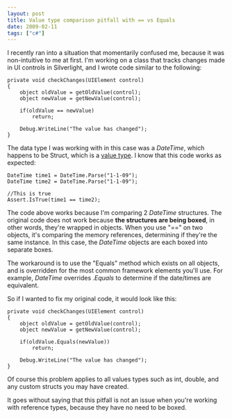 ```yaml
---
layout: post
title: Value type comparison pitfall with == vs Equals
date: 2009-02-11
tags: ["c#"]
---
```


I recently ran into a situation that momentarily confused me, because it was non-intuitive to me at first. I'm working on a class that tracks changes made in UI controls in Silverlight, and I wrote code similar to the following:

	private void checkChanges(UIElement control)
	{
		object oldValue = getOldValue(control);
		object newValue = getNewValue(control);
	
		if(oldValue == newValue)
			return;
	
		Debug.WriteLine("The value has changed");
	}

The data type I was working with in this case was a _DateTime_, which happens to be Struct, which is a [value type](http://msdn.microsoft.com/en-us/library/34yytbws.aspx). I know that this code works as expected:

	DateTime time1 = DateTime.Parse("1-1-09");
	DateTime time2 = DateTime.Parse("1-1-09");
	
	//This is true
	Assert.IsTrue(time1 == time2);

The code above works because I'm comparing 2 _DateTime_ structures. The original code does not work because **the structures are being boxed**, in other words, they're wrapped in objects. When you use "==" on two objects, it's comparing the memory references, determining if they're the same instance. In this case, the _DateTime_ objects are each boxed into separate boxes.

The workaround is to use the "Equals" method which exists on all objects, and is overridden for the most common framework elements you'll use. For example, _DateTime_ overrides ._Equals_ to determine if the date/times are equivalent.

So if I wanted to fix my original code, it would look like this:

	private void checkChanges(UIElement control)
	{
		object oldValue = getOldValue(control);
		object newValue = getNewValue(control);
	
		if(oldValue.Equals(newValue))
			return;
	
		Debug.WriteLine("The value has changed");
	}

Of course this problem applies to all values types such as int, double, and any custom structs you may have created.

It goes without saying that this pitfall is not an issue when you're working with reference types, because they have no need to be boxed.
